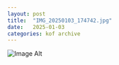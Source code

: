 ```yaml
---
layout:	post
title:	"IMG_20250103_174742.jpg"
date:	2025-01-03
categories:	kof archive
---
```


![Image Alt](https://k0f.github.io/assets/IMG_20250103_174742.jpg)